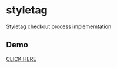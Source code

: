 # styletag

Styletag checkout process implememtation

## Demo
[CLICK HERE](http://ankitsilaich.in/styletag) 
